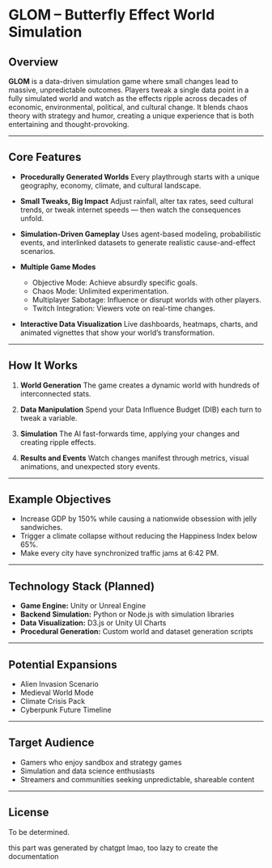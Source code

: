 

# GLOM – Butterfly Effect World Simulation

## Overview

**GLOM** is a data-driven simulation game where small changes lead to massive, unpredictable outcomes.
Players tweak a single data point in a fully simulated world and watch as the effects ripple across decades of economic, environmental, political, and cultural change.
It blends chaos theory with strategy and humor, creating a unique experience that is both entertaining and thought-provoking.

---

## Core Features

* **Procedurally Generated Worlds**
  Every playthrough starts with a unique geography, economy, climate, and cultural landscape.

* **Small Tweaks, Big Impact**
  Adjust rainfall, alter tax rates, seed cultural trends, or tweak internet speeds — then watch the consequences unfold.

* **Simulation-Driven Gameplay**
  Uses agent-based modeling, probabilistic events, and interlinked datasets to generate realistic cause-and-effect scenarios.

* **Multiple Game Modes**

  * Objective Mode: Achieve absurdly specific goals.
  * Chaos Mode: Unlimited experimentation.
  * Multiplayer Sabotage: Influence or disrupt worlds with other players.
  * Twitch Integration: Viewers vote on real-time changes.

* **Interactive Data Visualization**
  Live dashboards, heatmaps, charts, and animated vignettes that show your world’s transformation.

---

## How It Works

1. **World Generation**
   The game creates a dynamic world with hundreds of interconnected stats.

2. **Data Manipulation**
   Spend your Data Influence Budget (DIB) each turn to tweak a variable.

3. **Simulation**
   The AI fast-forwards time, applying your changes and creating ripple effects.

4. **Results and Events**
   Watch changes manifest through metrics, visual animations, and unexpected story events.

---

## Example Objectives

* Increase GDP by 150% while causing a nationwide obsession with jelly sandwiches.
* Trigger a climate collapse without reducing the Happiness Index below 65%.
* Make every city have synchronized traffic jams at 6:42 PM.

---

## Technology Stack (Planned)

* **Game Engine:** Unity or Unreal Engine
* **Backend Simulation:** Python or Node.js with simulation libraries
* **Data Visualization:** D3.js or Unity UI Charts
* **Procedural Generation:** Custom world and dataset generation scripts

---

## Potential Expansions

* Alien Invasion Scenario
* Medieval World Mode
* Climate Crisis Pack
* Cyberpunk Future Timeline

---

## Target Audience

* Gamers who enjoy sandbox and strategy games
* Simulation and data science enthusiasts
* Streamers and communities seeking unpredictable, shareable content

---

## License

To be determined.

this part was generated by chatgpt lmao, too lazy to create the documentation
